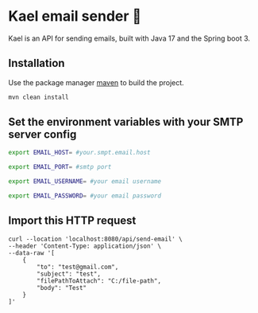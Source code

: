 # Kael email sender 📧

Kael is an API for sending emails, built with Java 17 and the Spring boot 3.

## Installation

Use the package manager [maven](https://maven.apache.org/what-is-maven.html) to build the project.

```bash
mvn clean install
```

## Set the environment variables with your SMTP server config

```bash
export EMAIL_HOST= #your.smpt.email.host

export EMAIL_PORT= #smtp port

export EMAIL_USERNAME= #your email username

export EMAIL_PASSWORD= #your email password
```

## Import this HTTP request
```
curl --location 'localhost:8080/api/send-email' \
--header 'Content-Type: application/json' \
--data-raw '[
    {
        "to": "test@gmail.com",
        "subject": "test",
        "filePathToAttach": "C:/file-path",
        "body": "Test"
    }
]'
```
